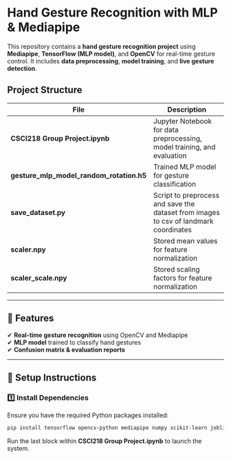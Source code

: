 # Hand Gesture Recognition with MLP & Mediapipe

This repository contains a **hand gesture recognition project** using **Mediapipe**, **TensorFlow (MLP model)**, and **OpenCV** for real-time gesture control. It includes **data preprocessing**, **model training**, and **live gesture detection**.

## Project Structure

| File | Description |
|------|------------|
| **CSCI218 Group Project.ipynb** | Jupyter Notebook for data preprocessing, model training, and evaluation |
| **gesture_mlp_model_random_rotation.h5** | Trained MLP model for gesture classification |
| **save_dataset.py** | Script to preprocess and save the dataset from images to csv of landmark coordinates |
| **scaler.npy** | Stored mean values for feature normalization |
| **scaler_scale.npy** | Stored scaling factors for feature normalization |

---

## 🚀 Features
✔ **Real-time gesture recognition** using OpenCV and Mediapipe  
✔ **MLP model** trained to classify hand gestures  
✔ **Confusion matrix & evaluation reports**  

---

## 🔧 Setup Instructions

### **1️⃣ Install Dependencies**
Ensure you have the required Python packages installed:
```bash
pip install tensorflow opencv-python mediapipe numpy scikit-learn joblib matplotlib seaborn
```
Run the last block within **CSCI218 Group Project.ipynb** to launch the system.
